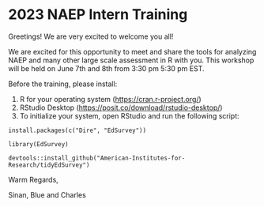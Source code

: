 # 2023 NAEP Intern Training

Greetings! We are very excited to welcome you all!

We are excited for this opportunity to meet and share the tools for analyzing NAEP and many other large scale assessment in R with you. This workshop will be held on June 7th and 8th from 3:30 pm 5:30 pm EST.

Before the training, please install:

1. R for your operating system (https://cran.r-project.org/)
2. RStudio Desktop (https://posit.co/download/rstudio-desktop/)
3. To initialize your system, open RStudio and run the following script:


`install.packages(c("Dire", "EdSurvey"))`

`library(EdSurvey)`

`devtools::install_github("American-Institutes-for-Research/tidyEdSurvey")`

Warm Regards,

Sinan, Blue and Charles
